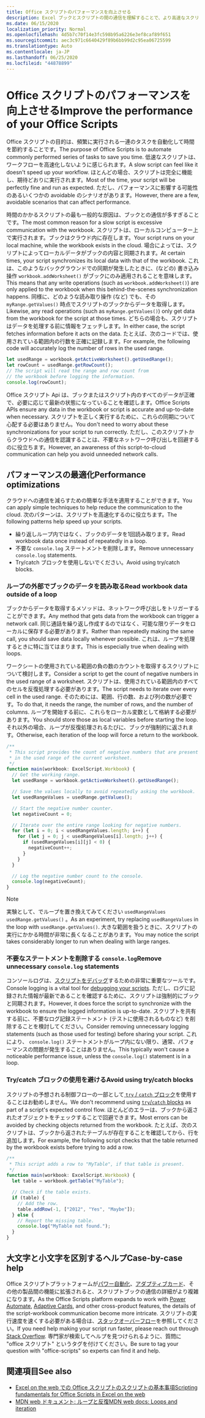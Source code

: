 ```yaml
---
title: Office スクリプトのパフォーマンスを向上させる
description: Excel ブックとスクリプトの間の通信を理解することで、より高速なスクリプトを作成できます。
ms.date: 06/15/2020
localization_priority: Normal
ms.openlocfilehash: 4d5b7c70f14e3fc598b95a6226e3ef8caf89f651
ms.sourcegitcommit: aec3c971c6640429f89b6bb99d2c95ea06725599
ms.translationtype: Auto
ms.contentlocale: ja-JP
ms.lasthandoff: 06/25/2020
ms.locfileid: "44878899"
---
```

# <a name="improve-the-performance-of-your-office-scripts"></a><span data-ttu-id="3b92f-103">Office スクリプトのパフォーマンスを向上させる</span><span class="sxs-lookup"><span data-stu-id="3b92f-103">Improve the performance of your Office Scripts</span></span>

<span data-ttu-id="3b92f-104">Office スクリプトの目的は、頻繁に実行される一連のタスクを自動化して時間を節約することです。</span><span class="sxs-lookup"><span data-stu-id="3b92f-104">The purpose of Office Scripts is to automate commonly performed series of tasks to save you time.</span></span> <span data-ttu-id="3b92f-105">低速なスクリプトは、ワークフローを高速化しないように感じられます。</span><span class="sxs-lookup"><span data-stu-id="3b92f-105">A slow script can feel like it doesn't speed up your workflow.</span></span> <span data-ttu-id="3b92f-106">ほとんどの場合、スクリプトは完全に機能し、期待どおりに実行されます。</span><span class="sxs-lookup"><span data-stu-id="3b92f-106">Most of the time, your script will be perfectly fine and run as expected.</span></span> <span data-ttu-id="3b92f-107">ただし、パフォーマンスに影響する可能性のあるいくつかの avoidable のシナリオがあります。</span><span class="sxs-lookup"><span data-stu-id="3b92f-107">However, there are a few, avoidable scenarios that can affect performance.</span></span>

<span data-ttu-id="3b92f-108">時間のかかるスクリプトの最も一般的な原因は、ブックとの通信が多すぎることです。</span><span class="sxs-lookup"><span data-stu-id="3b92f-108">The most common reason for a slow script is excessive communication with the workbook.</span></span> <span data-ttu-id="3b92f-109">スクリプトは、ローカルコンピューター上で実行されます。ブックはクラウド内に存在します。</span><span class="sxs-lookup"><span data-stu-id="3b92f-109">Your script runs on your local machine, while the workbook exists in the cloud.</span></span> <span data-ttu-id="3b92f-110">場合によっては、スクリプトによってローカルデータがブックの内容と同期されます。</span><span class="sxs-lookup"><span data-stu-id="3b92f-110">At certain times, your script synchronizes its local data with that of the workbook.</span></span> <span data-ttu-id="3b92f-111">これは、このようなバックグラウンドでの同期が発生したときに、(などの) 書き込み操作 `workbook.addWorksheet()` がブックにのみ適用されることを意味します。</span><span class="sxs-lookup"><span data-stu-id="3b92f-111">This means that any write operations (such as `workbook.addWorksheet()`) are only applied to the workbook when this behind-the-scenes synchronization happens.</span></span> <span data-ttu-id="3b92f-112">同様に、どのような読み取り操作 (など) でも、その `myRange.getValues()` 時点でスクリプトのブックからデータを取得します。</span><span class="sxs-lookup"><span data-stu-id="3b92f-112">Likewise, any read operations (such as `myRange.getValues()`) only get data from the workbook for the script at those times.</span></span> <span data-ttu-id="3b92f-113">どちらの場合も、スクリプトはデータを処理する前に情報をフェッチします。</span><span class="sxs-lookup"><span data-stu-id="3b92f-113">In either case, the script fetches information before it acts on the data.</span></span> <span data-ttu-id="3b92f-114">たとえば、次のコードでは、使用されている範囲内の行数を正確に記録します。</span><span class="sxs-lookup"><span data-stu-id="3b92f-114">For example, the following code will accurately log the number of rows in the used range.</span></span>

```TypeScript
let usedRange = workbook.getActiveWorksheet().getUsedRange();
let rowCount = usedRange.getRowCount();
// The script will read the range and row count from
// the workbook before logging the information.
console.log(rowCount);
```

<span data-ttu-id="3b92f-115">Office スクリプト Api は、ブックまたはスクリプト内のすべてのデータが正確で、必要に応じて最新の状態になっていることを確認します。</span><span class="sxs-lookup"><span data-stu-id="3b92f-115">Office Scripts APIs ensure any data in the workbook or script is accurate and up-to-date when necessary.</span></span> <span data-ttu-id="3b92f-116">スクリプトを正しく実行するために、これらの同期について心配する必要はありません。</span><span class="sxs-lookup"><span data-stu-id="3b92f-116">You don't need to worry about these synchronizations for your script to run correctly.</span></span> <span data-ttu-id="3b92f-117">ただし、このスクリプトからクラウドへの通信を認識することは、不要なネットワーク呼び出しを回避するのに役立ちます。</span><span class="sxs-lookup"><span data-stu-id="3b92f-117">However, an awareness of this script-to-cloud communication can help you avoid unneeded network calls.</span></span>

## <a name="performance-optimizations"></a><span data-ttu-id="3b92f-118">パフォーマンスの最適化</span><span class="sxs-lookup"><span data-stu-id="3b92f-118">Performance optimizations</span></span>

<span data-ttu-id="3b92f-119">クラウドへの通信を減らすための簡単な手法を適用することができます。</span><span class="sxs-lookup"><span data-stu-id="3b92f-119">You can apply simple techniques to help reduce the communication to the cloud.</span></span> <span data-ttu-id="3b92f-120">次のパターンは、スクリプトを高速化するのに役立ちます。</span><span class="sxs-lookup"><span data-stu-id="3b92f-120">The following patterns help speed up your scripts.</span></span>

- <span data-ttu-id="3b92f-121">繰り返しループ内ではなく、ブックのデータを1回読み取ります。</span><span class="sxs-lookup"><span data-stu-id="3b92f-121">Read workbook data once instead of repeatedly in a loop.</span></span>
- <span data-ttu-id="3b92f-122">不要な `console.log` ステートメントを削除します。</span><span class="sxs-lookup"><span data-stu-id="3b92f-122">Remove unnecessary `console.log` statements.</span></span>
- <span data-ttu-id="3b92f-123">Try/catch ブロックを使用しないでください。</span><span class="sxs-lookup"><span data-stu-id="3b92f-123">Avoid using try/catch blocks.</span></span>

### <a name="read-workbook-data-outside-of-a-loop"></a><span data-ttu-id="3b92f-124">ループの外部でブックのデータを読み取る</span><span class="sxs-lookup"><span data-stu-id="3b92f-124">Read workbook data outside of a loop</span></span>

<span data-ttu-id="3b92f-125">ブックからデータを取得するメソッドは、ネットワーク呼び出しをトリガーすることができます。</span><span class="sxs-lookup"><span data-stu-id="3b92f-125">Any method that gets data from the workbook can trigger a network call.</span></span> <span data-ttu-id="3b92f-126">同じ通話を繰り返し作成するのではなく、可能な限りデータをローカルに保存する必要があります。</span><span class="sxs-lookup"><span data-stu-id="3b92f-126">Rather than repeatedly making the same call, you should save data locally whenever possible.</span></span> <span data-ttu-id="3b92f-127">これは、ループを処理するときに特に当てはまります。</span><span class="sxs-lookup"><span data-stu-id="3b92f-127">This is especially true when dealing with loops.</span></span>

<span data-ttu-id="3b92f-128">ワークシートの使用されている範囲の負の数のカウントを取得するスクリプトについて検討します。</span><span class="sxs-lookup"><span data-stu-id="3b92f-128">Consider a script to get the count of negative numbers in the used range of a worksheet.</span></span> <span data-ttu-id="3b92f-129">スクリプトは、使用されている範囲内のすべてのセルを反復処理する必要があります。</span><span class="sxs-lookup"><span data-stu-id="3b92f-129">The script needs to iterate over every cell in the used range.</span></span> <span data-ttu-id="3b92f-130">そのためには、範囲、行の数、および列の数が必要です。</span><span class="sxs-lookup"><span data-stu-id="3b92f-130">To do that, it needs the range, the number of rows, and the number of columns.</span></span> <span data-ttu-id="3b92f-131">ループを開始する前に、これらをローカル変数として格納する必要があります。</span><span class="sxs-lookup"><span data-stu-id="3b92f-131">You should store those as local variables before starting the loop.</span></span> <span data-ttu-id="3b92f-132">それ以外の場合、ループが反復処理されるたびに、ブックが強制的に返されます。</span><span class="sxs-lookup"><span data-stu-id="3b92f-132">Otherwise, each iteration of the loop will force a return to the workbook.</span></span>

```TypeScript
/**
 * This script provides the count of negative numbers that are present
 * in the used range of the current worksheet.
 */
function main(workbook: ExcelScript.Workbook) {
  // Get the working range.
  let usedRange = workbook.getActiveWorksheet().getUsedRange();

  // Save the values locally to avoid repeatedly asking the workbook.
  let usedRangeValues = usedRange.getValues();

  // Start the negative number counter.
  let negativeCount = 0;

  // Iterate over the entire range looking for negative numbers.
  for (let i = 0; i < usedRangeValues.length; i++) {
    for (let j = 0; j < usedRangeValues[i].length; j++) {
      if (usedRangeValues[i][j] < 0) {
        negativeCount++;
      }
    }
  }

  // Log the negative number count to the console.
  console.log(negativeCount);
}
```

> [!NOTE]
> <span data-ttu-id="3b92f-133">実験として、でループを置き換えてみてください `usedRangeValues` `usedRange.getValues()` 。</span><span class="sxs-lookup"><span data-stu-id="3b92f-133">As an experiment, try replacing `usedRangeValues` in the loop with `usedRange.getValues()`.</span></span> <span data-ttu-id="3b92f-134">大きな範囲を扱うときに、スクリプトの実行にかかる時間が非常に長くなることがあります。</span><span class="sxs-lookup"><span data-stu-id="3b92f-134">You may notice the script takes considerably longer to run when dealing with large ranges.</span></span>

### <a name="remove-unnecessary-consolelog-statements"></a><span data-ttu-id="3b92f-135">不要なステートメントを削除する `console.log`</span><span class="sxs-lookup"><span data-stu-id="3b92f-135">Remove unnecessary `console.log` statements</span></span>

<span data-ttu-id="3b92f-136">コンソールログは、[スクリプトをデバッグ](../testing/troubleshooting.md)するための非常に重要なツールです。</span><span class="sxs-lookup"><span data-stu-id="3b92f-136">Console logging is a vital tool for [debugging your scripts](../testing/troubleshooting.md).</span></span> <span data-ttu-id="3b92f-137">ただし、ログに記録された情報が最新であることを確認するために、スクリプトは強制的にブックと同期されます。</span><span class="sxs-lookup"><span data-stu-id="3b92f-137">However, it does force the script to synchronize with the workbook to ensure the logged information is up-to-date.</span></span> <span data-ttu-id="3b92f-138">スクリプトを共有する前に、不要なログ記録ステートメント (テストに使用されるものなど) を削除することを検討してください。</span><span class="sxs-lookup"><span data-stu-id="3b92f-138">Consider removing unnecessary logging statements (such as those used for testing) before sharing your script.</span></span> <span data-ttu-id="3b92f-139">これにより、 `console.log()` ステートメントがループ内にない限り、通常、パフォーマンスの問題が発生することはありません。</span><span class="sxs-lookup"><span data-stu-id="3b92f-139">This typically won't cause a noticeable performance issue, unless the `console.log()` statement is in a loop.</span></span>

### <a name="avoid-using-trycatch-blocks"></a><span data-ttu-id="3b92f-140">Try/catch ブロックの使用を避ける</span><span class="sxs-lookup"><span data-stu-id="3b92f-140">Avoid using try/catch blocks</span></span>

<span data-ttu-id="3b92f-141">スクリプトの予想される制御フローの一部として[ `try` / `catch` ブロック](https://developer.mozilla.org/docs/Web/JavaScript/Reference/Statements/try...catch)を使用することはお勧めしません。</span><span class="sxs-lookup"><span data-stu-id="3b92f-141">We don't recommend using [`try`/`catch` blocks](https://developer.mozilla.org/docs/Web/JavaScript/Reference/Statements/try...catch) as part of a script's expected control flow.</span></span> <span data-ttu-id="3b92f-142">ほとんどのエラーは、ブックから返されたオブジェクトをチェックすることで回避できます。</span><span class="sxs-lookup"><span data-stu-id="3b92f-142">Most errors can be avoided by checking objects returned from the workbook.</span></span> <span data-ttu-id="3b92f-143">たとえば、次のスクリプトは、ブックから返されたテーブルが存在することを確認してから、行を追加します。</span><span class="sxs-lookup"><span data-stu-id="3b92f-143">For example, the following script checks that the table returned by the workbook exists before trying to add a row.</span></span>

```TypeScript
/**
 * This script adds a row to "MyTable", if that table is present.
 */
function main(workbook: ExcelScript.Workbook) {
  let table = workbook.getTable("MyTable");

  // Check if the table exists.
  if (table) {
    // Add the row.
    table.addRow(-1, ["2012", "Yes", "Maybe"]);
  } else {
    // Report the missing table.
    console.log("MyTable not found.");
  }
}
```

## <a name="case-by-case-help"></a><span data-ttu-id="3b92f-144">大文字と小文字を区別するヘルプ</span><span class="sxs-lookup"><span data-stu-id="3b92f-144">Case-by-case help</span></span>

<span data-ttu-id="3b92f-145">Office スクリプトプラットフォームが[パワー自動化](https://flow.microsoft.com/)、[アダプティブカード](https://docs.microsoft.com/adaptive-cards)、その他の製品間の機能に拡張されると、スクリプトブックの通信の詳細がより複雑になります。</span><span class="sxs-lookup"><span data-stu-id="3b92f-145">As the Office Scripts platform expands to work with [Power Automate](https://flow.microsoft.com/), [Adaptive Cards](https://docs.microsoft.com/adaptive-cards), and other cross-product features, the details of the script-workbook communication become more intricate.</span></span> <span data-ttu-id="3b92f-146">スクリプトの実行速度を速くする必要がある場合は、[スタックオーバーフロー](https://stackoverflow.com/questions/tagged/office-scripts)を参照してください。</span><span class="sxs-lookup"><span data-stu-id="3b92f-146">If you need help making your script run faster, please reach out through [Stack Overflow](https://stackoverflow.com/questions/tagged/office-scripts).</span></span> <span data-ttu-id="3b92f-147">専門家が検索してヘルプを見つけられるように、質問に "office スクリプト" というタグを付けてください。</span><span class="sxs-lookup"><span data-stu-id="3b92f-147">Be sure to tag your question with "office-scripts" so experts can find it and help.</span></span>

## <a name="see-also"></a><span data-ttu-id="3b92f-148">関連項目</span><span class="sxs-lookup"><span data-stu-id="3b92f-148">See also</span></span>

- [<span data-ttu-id="3b92f-149">Excel on the web での Office スクリプトのスクリプトの基本事項</span><span class="sxs-lookup"><span data-stu-id="3b92f-149">Scripting fundamentals for Office Scripts in Excel on the web</span></span>](scripting-fundamentals.md)
- [<span data-ttu-id="3b92f-150">MDN web ドキュメント: ループと反復</span><span class="sxs-lookup"><span data-stu-id="3b92f-150">MDN web docs: Loops and iteration</span></span>](https://developer.mozilla.org/docs/Web/JavaScript/Guide/Loops_and_iteration)

